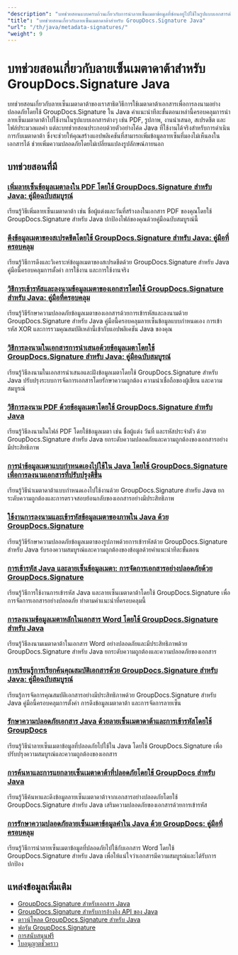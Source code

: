 ```yaml
---
"description": "บทช่วยสอนแบบครบถ้วนเกี่ยวกับการนำลายเซ็นเมตาข้อมูลที่ซ่อนอยู่ไปใช้ในรูปแบบเอกสารต่างๆ โดยใช้ GroupDocs.Signature สำหรับ Java"
"title": "บทช่วยสอนเกี่ยวกับลายเซ็นเมตาดาต้าสำหรับ GroupDocs.Signature Java"
"url": "/th/java/metadata-signatures/"
"weight": 9
---
```


# บทช่วยสอนเกี่ยวกับลายเซ็นเมตาดาต้าสำหรับ GroupDocs.Signature Java

บทช่วยสอนเกี่ยวกับลายเซ็นเมตาดาต้าของเราสาธิตวิธีการใช้เมตาดาต้าเอกสารเพื่อการลงนามอย่างปลอดภัยโดยใช้ GroupDocs.Signature ใน Java คำแนะนำทีละขั้นตอนเหล่านี้ครอบคลุมการนำลายเซ็นเมตาดาต้าไปใช้งานในรูปแบบเอกสารต่างๆ เช่น PDF, รูปภาพ, งานนำเสนอ, สเปรดชีต และไฟล์ประมวลผลคำ แต่ละบทช่วยสอนประกอบด้วยตัวอย่างโค้ด Java ที่ใช้งานได้จริงสำหรับการดำเนินการกับเมตาดาต้า ซึ่งจะช่วยให้คุณสร้างแอปพลิเคชันที่สามารถเพิ่มข้อมูลลายเซ็นที่มองไม่เห็นลงในเอกสารได้ ช่วยเพิ่มความปลอดภัยโดยไม่เปลี่ยนแปลงรูปลักษณ์ภายนอก

## บทช่วยสอนที่มี

### [เพิ่มลายเซ็นข้อมูลเมตาลงใน PDF โดยใช้ GroupDocs.Signature สำหรับ Java: คู่มือฉบับสมบูรณ์](./groupdocs-signature-java-add-metadata-to-pdfs/)
เรียนรู้วิธีเพิ่มลายเซ็นเมตาดาต้า เช่น ชื่อผู้แต่งและวันที่สร้างลงในเอกสาร PDF ของคุณโดยใช้ GroupDocs.Signature สำหรับ Java ปกป้องไฟล์ของคุณด้วยคู่มือฉบับสมบูรณ์นี้

### [ดึงข้อมูลเมตาของสเปรดชีตโดยใช้ GroupDocs.Signature สำหรับ Java: คู่มือที่ครอบคลุม](./extract-spreadsheet-metadata-groupdocs-signature-java/)
เรียนรู้วิธีการดึงและวิเคราะห์ข้อมูลเมตาของสเปรดชีตด้วย GroupDocs.Signature สำหรับ Java คู่มือนี้ครอบคลุมการตั้งค่า การใช้งาน และการใช้งานจริง

### [วิธีการเข้ารหัสและลงนามข้อมูลเมตาของเอกสารโดยใช้ GroupDocs.Signature สำหรับ Java: คู่มือที่ครอบคลุม](./encrypt-sign-metadata-groupdocs-java/)
เรียนรู้วิธีรักษาความปลอดภัยข้อมูลเมตาของเอกสารด้วยการเข้ารหัสและลงนามด้วย GroupDocs.Signature สำหรับ Java คู่มือนี้ครอบคลุมลายเซ็นข้อมูลแบบกำหนดเอง การเข้ารหัส XOR และการรวมคุณสมบัติเหล่านี้เข้ากับแอปพลิเคชัน Java ของคุณ

### [วิธีการลงนามในเอกสารการนำเสนอด้วยข้อมูลเมตาโดยใช้ GroupDocs.Signature สำหรับ Java: คู่มือฉบับสมบูรณ์](./groupdocs-signature-java-sign-presentation-metadata/)
เรียนรู้วิธีลงนามในเอกสารนำเสนอและฝังข้อมูลเมตาโดยใช้ GroupDocs.Signature สำหรับ Java ปรับปรุงระบบการจัดการเอกสารโดยรักษาความถูกต้อง ความน่าเชื่อถือของผู้เขียน และความสมบูรณ์

### [วิธีการลงนาม PDF ด้วยข้อมูลเมตาโดยใช้ GroupDocs.Signature สำหรับ Java](./sign-pdf-metadata-groupdocs-signature-java/)
เรียนรู้วิธีลงนามในไฟล์ PDF โดยใช้ข้อมูลเมตา เช่น ชื่อผู้แต่ง วันที่ และรหัสประจำตัว ด้วย GroupDocs.Signature สำหรับ Java ยกระดับความปลอดภัยและความถูกต้องของเอกสารอย่างมีประสิทธิภาพ

### [การนำข้อมูลเมตาแบบกำหนดเองไปใช้ใน Java โดยใช้ GroupDocs.Signature เพื่อการลงนามเอกสารที่ปรับปรุงดีขึ้น](./implement-custom-metadata-java-groupdocs-signature/)
เรียนรู้วิธีนำเมตาดาต้าแบบกำหนดเองไปใช้งานด้วย GroupDocs.Signature สำหรับ Java ยกระดับความถูกต้องและการตรวจสอบย้อนกลับของเอกสารอย่างมีประสิทธิภาพ

### [ใช้งานการลงนามและเข้ารหัสข้อมูลเมตาของภาพใน Java ด้วย GroupDocs.Signature](./groupdocs-signature-java-image-metadata-encryption/)
เรียนรู้วิธีรักษาความปลอดภัยข้อมูลเมตาของรูปภาพด้วยการเข้ารหัสด้วย GroupDocs.Signature สำหรับ Java รับรองความสมบูรณ์และความถูกต้องของข้อมูลด้วยคำแนะนำทีละขั้นตอน

### [การเข้ารหัส Java และลายเซ็นข้อมูลเมตา: การจัดการเอกสารอย่างปลอดภัยด้วย GroupDocs.Signature](./java-encryption-metadata-signature-groupdocs-signature/)
เรียนรู้วิธีการใช้งานการเข้ารหัส Java และลายเซ็นเมตาดาต้าโดยใช้ GroupDocs.Signature เพื่อการจัดการเอกสารอย่างปลอดภัย ทำตามคำแนะนำที่ครอบคลุมนี้

### [การลงนามข้อมูลเมตาหลักในเอกสาร Word โดยใช้ GroupDocs.Signature สำหรับ Java](./master-metadata-signing-word-docs-groupdocs-signature-java/)
เรียนรู้วิธีลงนามเมตาดาต้าในเอกสาร Word อย่างปลอดภัยและมีประสิทธิภาพด้วย GroupDocs.Signature สำหรับ Java ยกระดับความถูกต้องและความปลอดภัยของเอกสาร

### [การเรียนรู้การเรียกค้นคุณสมบัติเอกสารด้วย GroupDocs.Signature สำหรับ Java: คู่มือฉบับสมบูรณ์](./groupdocs-signature-java-document-properties-tutorial/)
เรียนรู้การจัดการคุณสมบัติเอกสารอย่างมีประสิทธิภาพด้วย GroupDocs.Signature สำหรับ Java คู่มือนี้ครอบคลุมการตั้งค่า การดึงข้อมูลเมตาดาต้า และการจัดการลายเซ็น

### [รักษาความปลอดภัยเอกสาร Java ด้วยลายเซ็นเมตาดาต้าและการเข้ารหัสโดยใช้ GroupDocs](./java-metadata-signature-encryption-groupdocs/)
เรียนรู้วิธีนำลายเซ็นเมตาข้อมูลที่ปลอดภัยไปใช้ใน Java โดยใช้ GroupDocs.Signature เพื่อปรับปรุงความสมบูรณ์และความถูกต้องของเอกสาร

### [การค้นหาและการแยกลายเซ็นเมตาดาต้าที่ปลอดภัยโดยใช้ GroupDocs สำหรับ Java](./groupdocs-signature-secure-metadata-search-java/)
เรียนรู้วิธีค้นหาและดึงข้อมูลลายเซ็นเมตาดาต้าจากเอกสารอย่างปลอดภัยโดยใช้ GroupDocs.Signature สำหรับ Java เสริมความปลอดภัยของเอกสารด้วยการเข้ารหัส

### [การรักษาความปลอดภัยลายเซ็นเมตาข้อมูลคำใน Java ด้วย GroupDocs: คู่มือที่ครอบคลุม](./secure-word-metadata-signatures-java-groupdocs/)
เรียนรู้วิธีการนำลายเซ็นเมตาข้อมูลที่ปลอดภัยไปใช้กับเอกสาร Word โดยใช้ GroupDocs.Signature สำหรับ Java เพื่อให้แน่ใจว่าเอกสารมีความสมบูรณ์และได้รับการปกป้อง

## แหล่งข้อมูลเพิ่มเติม

- [GroupDocs.Signature สำหรับเอกสาร Java](https://docs.groupdocs.com/signature/java/)
- [GroupDocs.Signature สำหรับการอ้างอิง API ของ Java](https://reference.groupdocs.com/signature/java/)
- [ดาวน์โหลด GroupDocs.Signature สำหรับ Java](https://releases.groupdocs.com/signature/java/)
- [ฟอรัม GroupDocs.Signature](https://forum.groupdocs.com/c/signature)
- [การสนับสนุนฟรี](https://forum.groupdocs.com/)
- [ใบอนุญาตชั่วคราว](https://purchase.groupdocs.com/temporary-license/)